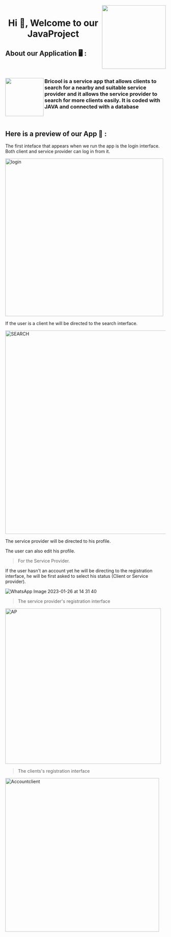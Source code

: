 <img align="right" width="200" src="https://user-images.githubusercontent.com/121026257/213880628-c8fbae9f-a2e6-422b-900e-b802288ca78e.gif">


<h1 align="center">Hi 👋, Welcome to our JavaProject </h1>

## About our Application 🖥️ :
<br>
<h3 align="left"> 
<img align="left" width="120" src="https://user-images.githubusercontent.com/121026257/213882321-19354e36-9849-4a6d-b33d-22cf0fe07409.png">
Bricool is a service app that allows clients to search for a nearby and suitable service  provider and it allows the service provider to search for more clients easily. It is coded with JAVA and connected with a database
</h3>
<br />

## Here is a preview of our App 📸 :
The first inteface that appears when we run the app is the login interface. Both client and service provider can log in from it.

<img width="496" alt="login" src="https://user-images.githubusercontent.com/121026257/214843988-ef1cc781-ab35-4ae7-b7d8-b755b11693a4.PNG">


If the user is a client he will be directed to the search interface.

<img width="640" alt="SEARCH" src="https://user-images.githubusercontent.com/121026257/214849341-d9b2c064-fb6f-449e-b259-6f4a824c541a.PNG">



The service provider will be directed to his profile.

The user can also edit his profile.

> For the Service Provider.





If the user hasn't an account yet he will be directing to the registration interface, he will be first asked to select his status (Client or Service provider).

![WhatsApp Image 2023-01-26 at 14 31 40](https://user-images.githubusercontent.com/121026257/214851116-574f38de-5386-468d-a563-0201e9ff00d3.jpeg)

> The service provider's registration interface

<img width="489" alt="AP" src="https://user-images.githubusercontent.com/121026257/214852306-eaa6c9ec-84a0-4b3e-bae0-e9aa21c5bb31.PNG">



> The clients's registration interface
<img width="483" alt="Accountclient" src="https://user-images.githubusercontent.com/121026257/214852325-2e5d2ca4-d88e-49fb-88fe-75c0b3a5fb57.PNG">








